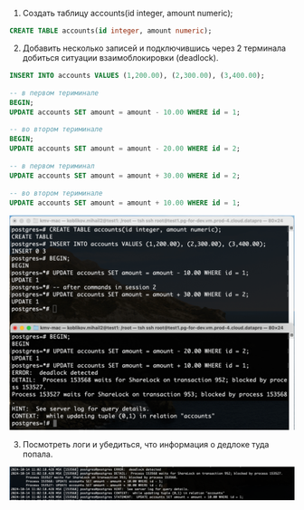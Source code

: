 1. Создать таблицу accounts(id integer, amount numeric);
```sql
CREATE TABLE accounts(id integer, amount numeric);
```

2. Добавить несколько записей и подключившись через 2 терминала добиться ситуации взаимоблокировки (deadlock). 

```sql
INSERT INTO accounts VALUES (1,200.00), (2,300.00), (3,400.00);
```
```sql
-- в первом териминале
BEGIN;
UPDATE accounts SET amount = amount - 10.00 WHERE id = 1;
```
```sql
-- во втором териминале
BEGIN;
UPDATE accounts SET amount = amount - 20.00 WHERE id = 2;
```
```sql
-- в первом териминал
UPDATE accounts SET amount = amount + 30.00 WHERE id = 2;
```
```sql
-- во втором териминале
UPDATE accounts SET amount = amount + 10.00 WHERE id = 1;
```
![terminal screenshot](screenshot4_0.png)

3. Посмотреть логи и убедиться, что информация о дедлоке туда попала.

![terminal screenshot](screenshot4_1.png)


